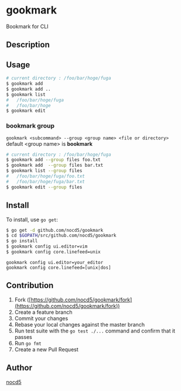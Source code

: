# gookmark
Bookmark for CLI

## Description

## Usage

```bash
# current directory : /foo/bar/hoge/fuga
$ gookmark add
$ gookmark add ..
$ gookmark list
#   /foo/bar/hoge/fuga
#   /foo/bar/hoge
$ gookmark edit
```

### bookmark group
`gookmark <subcommand> --group <group name> <file or directory>`  
default &lt;group name&gt; is **bookmark**
```bash
# current directory : /foo/bar/hoge/fuga
$ gookmark add --group files foo.txt
$ gookmark add  --group files bar.txt
$ gookmark list --group files
#   /foo/bar/hoge/fuga/foo.txt
#   /foo/bar/hoge/fuga/bar.txt
$ gookmark edit --group files
```

## Install

To install, use `go get`:

```bash
$ go get -d github.com/nocd5/gookmark
$ cd $GOPATH/src/github.com/nocd5/gookmark
$ go install
$ gookmark config ui.editor=vim
$ gookmark config core.linefeed=unix
```
`gookmark config ui.editor=your_editor`  
`gookmark config core.linefeed=[unix|dos]`

## Contribution

1. Fork ([https://github.com/nocd5/gookmark/fork](https://github.com/nocd5/gookmark/fork))
1. Create a feature branch
1. Commit your changes
1. Rebase your local changes against the master branch
1. Run test suite with the `go test ./...` command and confirm that it passes
1. Run `go fmt`
1. Create a new Pull Request

## Author

[nocd5](https://github.com/nocd5)
